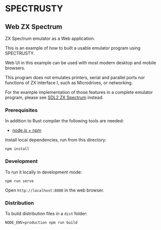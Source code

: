 SPECTRUSTY
==========

Web ZX Spectrum
---------------

ZX Spectrum emulator as a Web application.

This is an example of how to built a usable emulator program using SPECTRUSTY.

Web UI in this example can be used with most modern desktop and mobile browsers.

This program does not emulates printers, serial and parallel ports nor functions of ZX Interface I, such as Microdrives, or networking.

For the example implementation of those features in a complete emulator program, please see [SDL2 ZX Spectrum](../sdl2-zxspectrum) instead.


### Prerequisites

In addition to Rust compiler the following tools are needed:

* [node.js + npm](https://nodejs.org/en/)

Install local dependencies, run from this directory:

```
npm install
```


### Development

To run it locally in development mode:

```
npm run serve
```

Open `http://localhost:8080` in the web browser.


### Distribution

To build distribution files in a `dist` folder:

```
NODE_ENV=production npm run build
```
